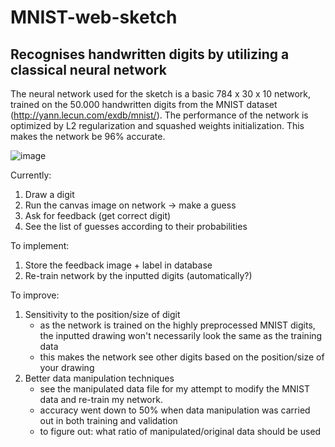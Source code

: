 # MNIST-web-sketch
## Recognises handwritten digits by utilizing a classical neural network

The neural network used for the sketch is a basic 784 x 30 x 10 network, trained on the 50.000 handwritten digits from the MNIST dataset (http://yann.lecun.com/exdb/mnist/).
The performance of the network is optimized by L2 regularization and squashed weights initialization. This makes the network be 96% accurate.

![image](https://cloud.githubusercontent.com/assets/13997178/14068661/70f4c974-f458-11e5-8ad9-ff92fbb3858f.gif)

Currently:
  1. Draw a digit
  2. Run the canvas image on network -> make a guess
  3. Ask for feedback (get correct digit)
  4. See the list of guesses according to their probabilities

To implement:
  1. Store the feedback image + label in database
  2. Re-train network by the inputted digits (automatically?)

To improve:
  1. Sensitivity to the position/size of digit 
        - as the network is trained on the highly preprocessed MNIST digits, the inputted drawing won't necessarily look the same as the training data
        - this makes the network see other digits based on the position/size of your drawing
  2. Better data manipulation techniques
        - see the manipulated data file for my attempt to modify the MNIST data and re-train my network.
        - accuracy went down to 50% when data manipulation was carried out in both training and validation
        - to figure out: what ratio of manipulated/original data should be used
